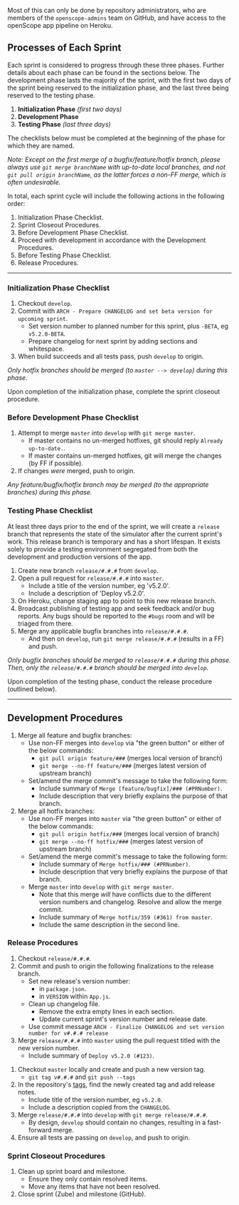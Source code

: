 Most of this can only be done by repository administrators, who are members of the `openscope-admins` team on GitHub, and have access to the openScope app pipeline on Heroku.


## Processes of Each Sprint
Each sprint is considered to progress through these three phases. Further details about each phase can be found in the sections below. The development phase lasts the majority of the sprint, with the first two days of the sprint being reserved to the initialization phase, and the last three being reserved to the testing phase.

1. __Initialization Phase__ _(first two days)_
1. __Development Phase__
1. __Testing Phase__ _(last three days)_

The checklists below must be completed at the beginning of the phase for which they are named.

_Note: Except on the first merge of a bugfix/feature/hotfix branch, please always use `git merge branchName` with up-to-date local branches, and not `git pull origin branchName`, as the latter forces a non-FF merge, which is often undesirable._

In total, each sprint cycle will include the following actions in the following order:

1. Initialization Phase Checklist.
1. Sprint Closeout Procedures.
1. Before Development Phase Checklist.
1. Proceed with development in accordance with the Development Procedures.
1. Before Testing Phase Checklist.
1. Release Procedures.

---

### Initialization Phase Checklist
1. Checkout `develop`.
1. Commit with `ARCH - Prepare CHANGELOG and set beta version for upcoming sprint`.
    - Set version number to planned number for this sprint, plus `-BETA`, eg `v5.2.0-BETA`.
    - Prepare changelog for next sprint by adding sections and whitespace.
1. When build succeeds and all tests pass, push `develop` to origin.


_Only hotfix branches should be merged (to `master --> develop`) during this phase._

Upon completion of the initialization phase, complete the sprint closeout procedure.

### Before Development Phase Checklist
1. Attempt to merge `master` into `develop` with `git merge master`.
    - If master contains no un-merged hotfixes, git should reply `Already up-to-date.`.
    - If master contains un-merged hotfixes, git will merge the changes (by FF if possible).
1. If changes _were_ merged, push to origin.

_Any feature/bugfix/hotfix branch may be merged (to the appropriate branches) during this phase._

### Testing Phase Checklist
At least three days prior to the end of the sprint, we will create a `release` branch that represents the state of the simulator after the current sprint's work. This release branch is temporary and has a short lifespan.  It exists solely to provide a testing environment segregated from both the development and production versions of the app.

1. Create new branch `release/#.#.#` from `develop`.
1. Open a pull request for `release/#.#.#` into `master`.
    - Include a title of the version number, eg 'v5.2.0'.
    - Include a description of 'Deploy v5.2.0'.
1. On Heroku, change staging app to point to this new release branch.
1. Broadcast publishing of testing app and seek feedback and/or bug reports. Any bugs should be reported to the `#bugs` room and will be triaged from there.
1. Merge any applicable bugfix branches into `release/#.#.#`.
    - And then on `develop`, run `git merge release/#.#.#` (results in a FF) and push.

_Only bugfix branches should be merged to `release/#.#.#` during this phase. Then, only the `release/#.#.#` branch should be merged into `develop`._

Upon completion of the testing phase, conduct the release procedure (outlined below).

---

## Development Procedures
1. Merge all feature and bugfix branches:
    - Use non-FF merges into `develop` via "the green button" or either of the below commands:
        - `git pull origin feature/###` (merges local version of branch)
        - `git merge --no-ff feature/###` (merges latest version of upstream branch)
    - Set/amend the merge commit's message to take the following form:
        - Include summary of `Merge [feature/bugfix]/### (#PRNumber)`.
        - Include description that very briefly explains the purpose of that branch.
1. Merge all hotfix branches:
    - Use non-FF merges into `master` via "the green button" or either of the below commands:
        - `git pull origin hotfix/###` (merges local version of branch)
        - `git merge --no-ff hotfix/###` (merges latest version of upstream branch)
    - Set/amend the merge commit's message to take the following form:
        - Include summary of `Merge hotfix/### (#PRNumber)`.
        - Include description that very briefly explains the purpose of that branch.
    - Merge `master` into `develop` with `git merge master`.
        - Note that this merge _will_ have conflicts due to the different version numbers and changelog. Resolve and allow the merge commit.
        - Include summary of `Merge hotfix/359 (#361) from master`.
        - Include the same description in the second line.

### Release Procedures
1. Checkout `release/#.#.#`.
1. Commit and push to origin the following finalizations to the release branch.
    - Set new release's version number:
        - in `package.json`.
        - in `VERSION` within `App.js`.
    - Clean up changelog file.
        - Remove the extra empty lines in each section.
        - Update current sprint's version number and release date.
    - Use commit message `ARCH - Finalize CHANGELOG and set version number for v#.#.# release`
1. Merge `release/#.#.#` into `master` using the pull request titled with the new version number.
    - Include summary of `Deploy v5.2.0 (#123)`.
<!-- 1. Push `develop` and `release/#.#.#` to origin. -->
1. Checkout `master` locally and create and push a new version tag.
    - `git tag v#.#.#` and `git push --tags`
1. In the repository's [tags](https://github.com/openscope/openscope/tags), find the newly created tag and add release notes.
    - Include title of the version number, eg `v5.2.0`.
    - Include a description copied from the `CHANGELOG`.
1. Merge `release/#.#.#` into `develop` with `git merge release/#.#.#`.
    - By design, `develop` should contain no changes, resulting in a fast-forward merge.
1. Ensure all tests are passing on `develop`, and push to origin.

### Sprint Closeout Procedures
1. Clean up sprint board and milestone.
    - Ensure they only contain resolved items.
    - Move any items that have not been resolved.
1. Close sprint (Zube) and milestone (GitHub).
